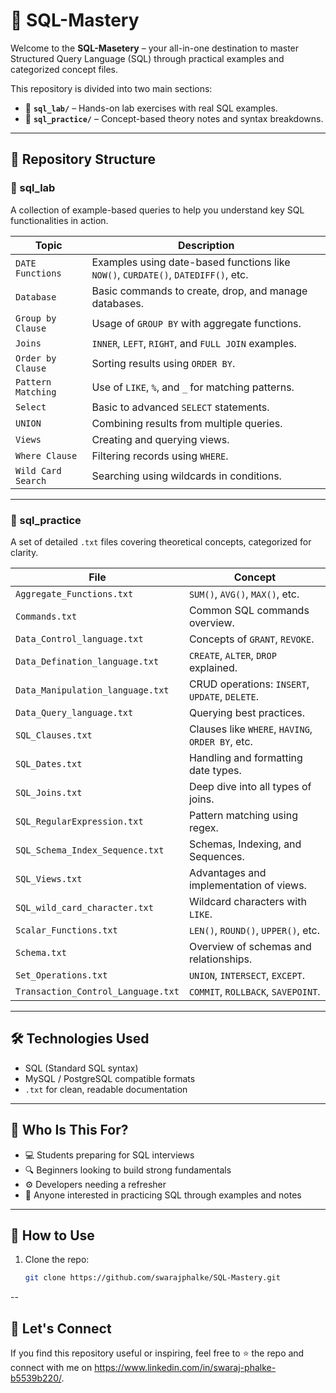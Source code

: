 # 🧠 SQL-Mastery

Welcome to the **SQL-Masetery** – your all-in-one destination to master Structured Query Language (SQL) through practical examples and categorized concept files.

This repository is divided into two main sections:

- 🔬 **`sql_lab/`** – Hands-on lab exercises with real SQL examples.
- 📘 **`sql_practice/`** – Concept-based theory notes and syntax breakdowns.

---

## 📁 Repository Structure

### 📂 sql_lab  
A collection of example-based queries to help you understand key SQL functionalities in action.

| Topic | Description |
|-------|-------------|
| `DATE Functions` | Examples using date-based functions like `NOW()`, `CURDATE()`, `DATEDIFF()`, etc. |
| `Database` | Basic commands to create, drop, and manage databases. |
| `Group by Clause` | Usage of `GROUP BY` with aggregate functions. |
| `Joins` | `INNER`, `LEFT`, `RIGHT`, and `FULL JOIN` examples. |
| `Order by Clause` | Sorting results using `ORDER BY`. |
| `Pattern Matching` | Use of `LIKE`, `%`, and `_` for matching patterns. |
| `Select` | Basic to advanced `SELECT` statements. |
| `UNION` | Combining results from multiple queries. |
| `Views` | Creating and querying views. |
| `Where Clause` | Filtering records using `WHERE`. |
| `Wild Card Search` | Searching using wildcards in conditions. |

---

### 📂 sql_practice  
A set of detailed `.txt` files covering theoretical concepts, categorized for clarity.

| File | Concept |
|------|---------|
| `Aggregate_Functions.txt` | `SUM()`, `AVG()`, `MAX()`, etc. |
| `Commands.txt` | Common SQL commands overview. |
| `Data_Control_language.txt` | Concepts of `GRANT`, `REVOKE`. |
| `Data_Defination_language.txt` | `CREATE`, `ALTER`, `DROP` explained. |
| `Data_Manipulation_language.txt` | CRUD operations: `INSERT`, `UPDATE`, `DELETE`. |
| `Data_Query_language.txt` | Querying best practices. |
| `SQL_Clauses.txt` | Clauses like `WHERE`, `HAVING`, `ORDER BY`, etc. |
| `SQL_Dates.txt` | Handling and formatting date types. |
| `SQL_Joins.txt` | Deep dive into all types of joins. |
| `SQL_RegularExpression.txt` | Pattern matching using regex. |
| `SQL_Schema_Index_Sequence.txt` | Schemas, Indexing, and Sequences. |
| `SQL_Views.txt` | Advantages and implementation of views. |
| `SQL_wild_card_character.txt` | Wildcard characters with `LIKE`. |
| `Scalar_Functions.txt` | `LEN()`, `ROUND()`, `UPPER()`, etc. |
| `Schema.txt` | Overview of schemas and relationships. |
| `Set_Operations.txt` | `UNION`, `INTERSECT`, `EXCEPT`. |
| `Transaction_Control_Language.txt` | `COMMIT`, `ROLLBACK`, `SAVEPOINT`. |

---

## 🛠️ Technologies Used
- SQL (Standard SQL syntax)
- MySQL / PostgreSQL compatible formats
- `.txt` for clean, readable documentation

---

## 🎯 Who Is This For?
- 💻 Students preparing for SQL interviews
- 🔍 Beginners looking to build strong fundamentals
- ⚙️ Developers needing a refresher
- 🧪 Anyone interested in practicing SQL through examples and notes

---

## 📌 How to Use
1. Clone the repo:  
   ```bash
   git clone https://github.com/swarajphalke/SQL-Mastery.git
   
--

## 🤝 Let's Connect
If you find this repository useful or inspiring, feel free to ⭐️ the repo and connect with me on https://www.linkedin.com/in/swaraj-phalke-b5539b220/.
